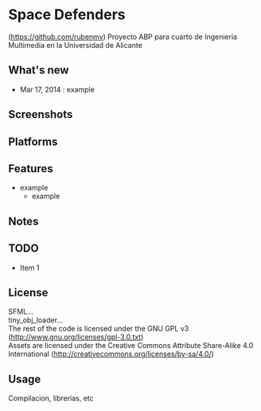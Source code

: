 Space Defenders
===============

(https://github.com/rubenmv)
Proyecto ABP para cuarto de Ingenieria Multimedia en la Universidad de Alicante

What's new
----------

* Mar 17, 2014 : example

Screenshots
-----------

Platforms
---------

Features
--------

* example
  * example

Notes
-----

TODO
----

* Item 1

License
-------

SFML...<br/>
tiny_obj_loader...<br/>
The rest of the code is licensed under the GNU GPL v3 (http://www.gnu.org/licenses/gpl-3.0.txt)<br/>
Assets are licensed under the Creative Commons Attribute Share-Alike 4.0 International (http://creativecommons.org/licenses/by-sa/4.0/)<br/>

Usage
-----

Compilacion, librerías, etc
